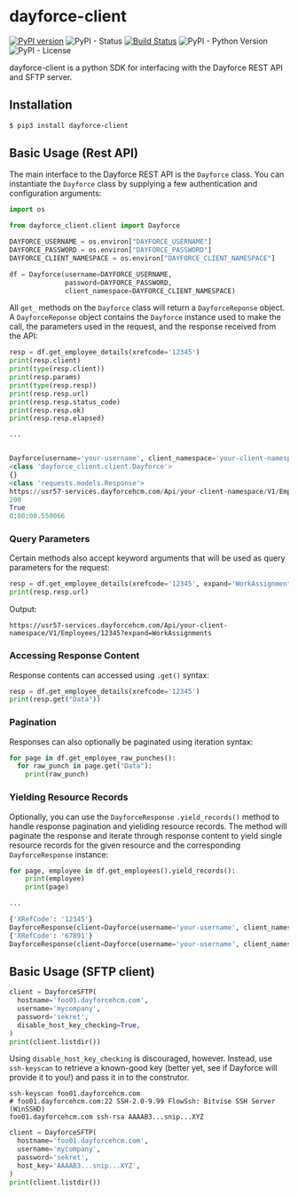 # dayforce-client
[![PyPI version](https://badge.fury.io/py/dayforce-client.svg)](https://badge.fury.io/py/dayforce-client)
![PyPI - Status](https://img.shields.io/pypi/status/dayforce-client)
[![Build Status](https://travis-ci.com/goodeggs/dayforce-client.svg?branch=master)](https://travis-ci.com/goodeggs/dayforce-client.svg?branch=master)
![PyPI - Python Version](https://img.shields.io/pypi/pyversions/dayforce-client)
![PyPI - License](https://img.shields.io/pypi/l/dayforce-client)

dayforce-client is a python SDK for interfacing with the Dayforce REST API and SFTP server.

## Installation

```bash
$ pip3 install dayforce-client
```

## Basic Usage (Rest API)

The main interface to the Dayforce REST API is the `Dayforce` class. You can instantiate the `Dayforce` class by supplying a few authentication and configuration arguments:

```python
import os

from dayforce_client.client import Dayforce

DAYFORCE_USERNAME = os.environ["DAYFORCE_USERNAME"]
DAYFORCE_PASSWORD = os.environ["DAYFORCE_PASSWORD"]
DAYFORCE_CLIENT_NAMESPACE = os.environ["DAYFORCE_CLIENT_NAMESPACE"]

df = Dayforce(username=DAYFORCE_USERNAME,
              password=DAYFORCE_PASSWORD,
              client_namespace=DAYFORCE_CLIENT_NAMESPACE)
```

All `get_` methods on the `Dayforce` class will return a `DayforceReponse` object. A `DayforceReponse` object contains the `Dayforce` instance used to make the call, the parameters used in the request, and the response received from the API:

```python
resp = df.get_employee_details(xrefcode='12345')
print(resp.client)
print(type(resp.client))
print(resp.params)
print(type(resp.resp))
print(resp.resp.url)
print(resp.resp.status_code)
print(resp.resp.ok)
print(resp.resp.elapsed)

...


Dayforce(username='your-username', client_namespace='your-client-namespace', dayforce_release=57, api_version='V1', url='https://usr57-services.dayforcehcm.com/Api/your-client-namespace/V1')
<class 'dayforce_client.client.Dayforce'>
{}
<class 'requests.models.Response'>
https://usr57-services.dayforcehcm.com/Api/your-client-namespace/V1/Employees/12345
200
True
0:00:00.550066
```

### Query Parameters

Certain methods also accept keyword arguments that will be used as query parameters for the request:

```python
resp = df.get_employee_details(xrefcode='12345', expand='WorkAssignments')
print(resp.resp.url)
```

Output:
```
https://usr57-services.dayforcehcm.com/Api/your-client-namespace/V1/Employees/12345?expand=WorkAssignments
```

### Accessing Response Content

Response contents can accessed using `.get()` syntax:

```python
resp = df.get_employee_details(xrefcode='12345')
print(resp.get("Data"))
```

### Pagination

Responses can also optionally be paginated using iteration syntax:

```python
for page in df.get_employee_raw_punches():
  for raw_punch in page.get("Data"):
    print(raw_punch)
```

### Yielding Resource Records

Optionally, you can use the `DayforceResponse` `.yield_records()` method to handle response pagination and yieliding resource records. The method will paginate the response and iterate through response content to yield single resource records for the given resource and the corresponding `DayforceResponse` instance:

```python
for page, employee in df.get_employees().yield_records():
    print(employee)
    print(page)

...

{'XRefCode': '12345'}
DayforceResponse(client=Dayforce(username='your-username', client_namespace='your-client-namespace', dayforce_release=57, api_version='V1', url='https://usr57-services.dayforcehcm.com/Api/your-client-namespace/V1'), params={}, resp=<Response [200]>)
{'XRefCode': '67891'}
DayforceResponse(client=Dayforce(username='your-username', client_namespace='your-client-namespace', dayforce_release=57, api_version='V1', url='https://usr57-services.dayforcehcm.com/Api/your-client-namespace/V1'), params={}, resp=<Response [200]>)
```

## Basic Usage (SFTP client)

```python
client = DayforceSFTP(
  hostname='foo01.dayforcehcm.com',
  username='mycompany',
  password='sekret',
  disable_host_key_checking=True,
)
print(client.listdir())
```

Using `disable_host_key_checking` is discouraged, however. Instead, use `ssh-keyscan` to retrieve a known-good key (better yet, see if Dayforce will provide it to you!) and pass it in to the construtor.

```shell
ssh-keyscan foo01.dayforcehcm.com
# foo01.dayforcehcm.com:22 SSH-2.0-9.99 FlowSsh: Bitvise SSH Server (WinSSHD)
foo01.dayforcehcm.com ssh-rsa AAAAB3...snip...XYZ
```

```python
client = DayforceSFTP(
  hostname='foo01.dayforcehcm.com',
  username='mycompany',
  password='sekret',
  host_key='AAAAB3...snip...XYZ',
)
print(client.listdir())
```
